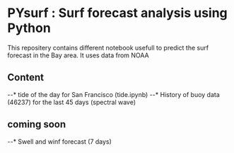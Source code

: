 # PYsurf : Surf forecast analysis using Python

This repositery contains different notebook usefull to predict the surf forecast in the Bay area. 
It uses data from  NOAA

## Content

--* tide of the day for San Francisco (tide.ipynb)
--* History of buoy data (46237) for the last 45 days (spectral wave)

## coming soon

--* Swell and winf forecast (7 days)
